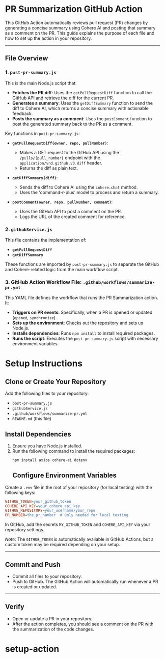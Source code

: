 # PR Summarization GitHub Action

This GitHub Action automatically reviews pull request (PR) changes by generating a concise summary using Cohere AI and posting that summary as a comment on the PR. This guide explains the purpose of each file and how to set up the action in your repository.

---

## File Overview

### 1. `post-pr-summary.js`

This is the main Node.js script that:
- **Fetches the PR diff**: Uses the `getPullRequestDiff` function to call the GitHub API and retrieve the diff for the current PR.
- **Generates a summary**: Uses the `getDiffSummary` function to send the diff to Cohere AI, which returns a concise summary with actionable feedback.
- **Posts the summary as a comment**: Uses the `postComment` function to post the generated summary back to the PR as a comment.

Key functions in `post-pr-summary.js`:
- **`getPullRequestDiff(owner, repo, pullNumber)`**: 
  - Makes a GET request to the GitHub API using the `/pulls/{pull_number}` endpoint with the `application/vnd.github.v3.diff` header.
  - Returns the diff as plain text.
  
- **`getDiffSummary(diff)`**:
  - Sends the diff to Cohere AI using the `cohere.chat` method.
  - Uses the 'command-r-plus' model to process and return a summary.
  
- **`postComment(owner, repo, pullNumber, comment)`**:
  - Uses the GitHub API to post a comment on the PR.
  - Logs the URL of the created comment for reference.

### 2. `githubService.js`

This file contains the implementation of:
- **`getPullRequestDiff`**
- **`getDiffSummary`**

These functions are imported by `post-pr-summary.js` to separate the GitHub and Cohere-related logic from the main workflow script.

### 3. GitHub Action Workflow File: `.github/workflows/summarize-pr.yml`

This YAML file defines the workflow that runs the PR Summarization action. It:
- **Triggers on PR events**: Specifically, when a PR is opened or updated (`opened`, `synchronize`).
- **Sets up the environment**: Checks out the repository and sets up Node.js.
- **Installs dependencies**: Runs `npm install` to install required packages.
- **Runs the script**: Executes the `post-pr-summary.js` script with necessary environment variables.

# Setup Instructions

## Clone or Create Your Repository

Add the following files to your repository:

- `post-pr-summary.js`
- `githubService.js`
- `.github/workflows/summarize-pr.yml`
- `README.md` (this file)

## Install Dependencies

1. Ensure you have Node.js installed.
2. Run the following command to install the required packages:
   ```bash
   npm install axios cohere-ai dotenv
   ```
   ## Configure Environment Variables

Create a `.env` file in the root of your repository (for local testing) with the following keys:

```ini
GITHUB_TOKEN=your_github_token
COHERE_API_KEY=your_cohere_api_key
GITHUB_REPOSITORY=your_username/your_repo
PR_NUMBER=the_pr_number  # Only needed for local testing
```

In GitHub, add the secrets `MY_GITHUB_TOKEN` and `COHERE_API_KEY` via your repository settings.

*Note:* The `GITHUB_TOKEN` is automatically available in GitHub Actions, but a custom token may be required depending on your setup.

---

## Commit and Push

- Commit all files to your repository.
- Push to GitHub. The GitHub Action will automatically run whenever a PR is created or updated.

---

## Verify

- Open or update a PR in your repository.
- After the action completes, you should see a comment on the PR with the summarization of the code changes.

# setup-action
